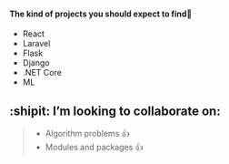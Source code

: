 #### The kind of projects you should expect to find🚀
- React 
- Laravel
- Flask
- Django
- .NET Core
- ML

## **:shipit: I’m looking to collaborate on:**
> - Algorithm problems :+1:
> - Modules and packages  :+1:

<!--
**iddle254/iddle254** is a ✨ _special_ ✨ repository because its `README.md` (this file) appears on your GitHub profile.


## **⚡ Fun fact:**
>I started this account to document my learning journey. Meet my code backup :lying_face: .


Here are some ideas to get you started:

- 🔭 I’m currently working on ...
- 🌱 I’m currently learning ...
- 👯 I’m looking to collaborate on ...
- 🤔 I’m looking for help with ...
- 💬 Ask me about ...
- 📫 How to reach me: ...
- 😄 Pronouns: ...
- ⚡ Fun fact: ...
-->
